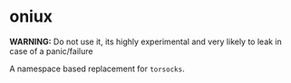 # oniux

**WARNING:** Do not use it, its highly experimental and very likely to leak in case of a panic/failure

A namespace based replacement for `torsocks`.